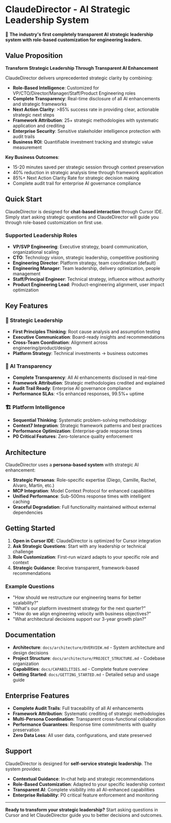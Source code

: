 # ClaudeDirector - AI Strategic Leadership System

🎯 **The industry's first completely transparent AI strategic leadership system with role-based customization for engineering leaders.**

## Value Proposition

**Transform Strategic Leadership Through Transparent AI Enhancement**

ClaudeDirector delivers unprecedented strategic clarity by combining:
- **Role-Based Intelligence**: Customized for VP/CTO/Director/Manager/Staff/Product Engineering roles
- **Complete Transparency**: Real-time disclosure of all AI enhancements and strategic frameworks
- **Next Action Clarity**: >85% success rate in providing clear, actionable strategic next steps
- **Framework Attribution**: 25+ strategic methodologies with systematic application and crediting
- **Enterprise Security**: Sensitive stakeholder intelligence protection with audit trails
- **Business ROI**: Quantifiable investment tracking and strategic value measurement

**Key Business Outcomes**:
- 15-20 minutes saved per strategic session through context preservation
- 40% reduction in strategic analysis time through framework application
- 85%+ Next Action Clarity Rate for strategic decision making
- Complete audit trail for enterprise AI governance compliance

## Quick Start

ClaudeDirector is designed for **chat-based interaction** through Cursor IDE. Simply start asking strategic questions and ClaudeDirector will guide you through role-based customization on first use.

### Supported Leadership Roles
- **VP/SVP Engineering**: Executive strategy, board communication, organizational scaling
- **CTO**: Technology vision, strategic leadership, competitive positioning
- **Engineering Director**: Platform strategy, team coordination (default)
- **Engineering Manager**: Team leadership, delivery optimization, people management
- **Staff/Principal Engineer**: Technical strategy, influence without authority
- **Product Engineering Lead**: Product-engineering alignment, user impact optimization

## Key Features

### 🎯 Strategic Leadership
- **First Principles Thinking**: Root cause analysis and assumption testing
- **Executive Communication**: Board-ready insights and recommendations
- **Cross-Team Coordination**: Alignment across engineering/product/design
- **Platform Strategy**: Technical investments → business outcomes

### 🤖 AI Transparency
- **Complete Transparency**: All AI enhancements disclosed in real-time
- **Framework Attribution**: Strategic methodologies credited and explained
- **Audit Trail Ready**: Enterprise AI governance compliance
- **Performance SLAs**: <5s enhanced responses, 99.5%+ uptime

### 🏗️ Platform Intelligence
- **Sequential Thinking**: Systematic problem-solving methodology
- **Context7 Integration**: Strategic framework patterns and best practices
- **Performance Optimization**: Enterprise-grade response times
- **P0 Critical Features**: Zero-tolerance quality enforcement

## Architecture

ClaudeDirector uses a **persona-based system** with strategic AI enhancement:

- **Strategic Personas**: Role-specific expertise (Diego, Camille, Rachel, Alvaro, Martin, etc.)
- **MCP Integration**: Model Context Protocol for enhanced capabilities
- **Unified Performance**: Sub-500ms response times with intelligent caching
- **Graceful Degradation**: Full functionality maintained without external dependencies

## Getting Started

1. **Open in Cursor IDE**: ClaudeDirector is optimized for Cursor integration
2. **Ask Strategic Questions**: Start with any leadership or technical challenge
3. **Role Customization**: First-run wizard adapts to your specific role and context
4. **Strategic Guidance**: Receive transparent, framework-based recommendations

### Example Questions
- "How should we restructure our engineering teams for better scalability?"
- "What's our platform investment strategy for the next quarter?"
- "How do we align engineering velocity with business objectives?"
- "What architectural decisions support our 3-year growth plan?"

## Documentation

- **Architecture**: `docs/architecture/OVERVIEW.md` - System architecture and design decisions
- **Project Structure**: `docs/architecture/PROJECT_STRUCTURE.md` - Codebase organization
- **Capabilities**: `docs/CAPABILITIES.md` - Complete feature overview
- **Getting Started**: `docs/GETTING_STARTED.md` - Detailed setup and usage guide

## Enterprise Features

- **Complete Audit Trails**: Full traceability of all AI enhancements
- **Framework Attribution**: Systematic crediting of strategic methodologies
- **Multi-Persona Coordination**: Transparent cross-functional collaboration
- **Performance Guarantees**: Response time commitments with quality preservation
- **Zero Data Loss**: All user data, configurations, and state preserved

## Support

ClaudeDirector is designed for **self-service strategic leadership**. The system provides:
- **Contextual Guidance**: In-chat help and strategic recommendations
- **Role-Based Customization**: Adapted to your specific leadership context
- **Transparent AI**: Complete visibility into all AI-enhanced capabilities
- **Enterprise Reliability**: P0 critical feature enforcement and monitoring

---

**Ready to transform your strategic leadership?** Start asking questions in Cursor and let ClaudeDirector guide you to better decisions and outcomes.
